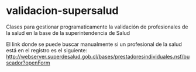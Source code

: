 # validacion-supersalud
Clases para gestionar programaticamente la validación de profesionales de la salud en la base de la superintendencia de Salud

El link donde se puede buscar manualmente si un profesional de la salud está en el registro es el siguiente:
http://webserver.superdesalud.gob.cl/bases/prestadoresindividuales.nsf/buscador?openForm

